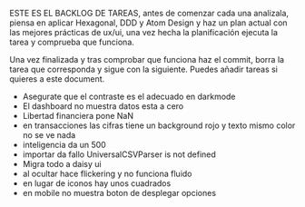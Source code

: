 ESTE ES EL BACKLOG DE TAREAS, antes de comenzar cada una analizala, piensa en aplicar Hexagonal, DDD y Atom Design y haz un plan actual con las mejores prácticas de ux/ui, una vez hecha la planificación ejecuta la tarea y comprueba que funciona.

Una vez finalizada y tras comprobar que funciona haz el commit, borra la tarea que corresponda y sigue con la siguiente. Puedes añadir tareas si quieres a este document.

- Asegurate que el contraste es el adecuado en darkmode
- El dashboard no muestra datos esta a cero
- Libertad financiera pone NaN
- en transacciones las cifras tiene un background rojo y texto mismo color no se ve nada
- inteligencia da un 500
- importar da fallo UniversalCSVParser is not defined
- Migra todo a daisy ui
- al ocultar hace flickering y no funciona fluido
- en lugar de iconos hay unos cuadrados
- en mobile no muestra boton de desplegar opciones

